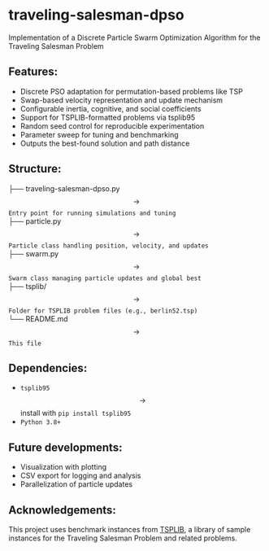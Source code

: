 # traveling-salesman-dpso
Implementation of a Discrete Particle Swarm Optimization Algorithm for the Traveling Salesman Problem

## Features:
- Discrete PSO adaptation for permutation-based problems like TSP
- Swap-based velocity representation and update mechanism
- Configurable inertia, cognitive, and social coefficients
- Support for TSPLIB-formatted problems via tsplib95
- Random seed control for reproducible experimentation
- Parameter sweep for tuning and benchmarking
- Outputs the best-found solution and path distance

## Structure:
├── traveling-salesman-dpso.py   $$\rightarrow$$ `Entry point for running simulations and tuning`<br>
├── particle.py                  $$\rightarrow$$ `Particle class handling position, velocity, and updates`<br>
├── swarm.py                     $$\rightarrow$$ `Swarm class managing particle updates and global best`<br>
├── tsplib/                      $$\rightarrow$$ `Folder for TSPLIB problem files (e.g., berlin52.tsp)`<br>
└── README.md                    $$\rightarrow$$ `This file`<br>

## Dependencies:
- `tsplib95` $$\rightarrow$$ install with `pip install tsplib95`
- `Python 3.8+`

## Future developments:
- Visualization with plotting
- CSV export for logging and analysis
- Parallelization of particle updates

## Acknowledgements: 
This project uses benchmark instances from [TSPLIB](http://comopt.ifi.uni-heidelberg.de/software/TSPLIB95/), a library of sample instances for the Traveling Salesman Problem and related problems.

